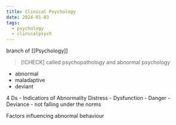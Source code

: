 ```yaml
---
title: Clinical Psychology
date: 2024-01-03
tags:
  - psychology
  - clinicalpsych
---
```

branch of [[Psychology]]

>[!CHECK]
>called psychopathology and abnormal psychology


- abnormal
- maladaptive
- deviant

4 Ds - Indicatiors of Abnormality
Distress - 
Dysfunction - 
Danger - 
Deviance - not falling under the norms

Factors influencing abnormal behaviour